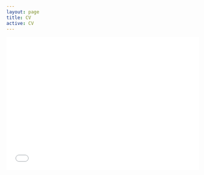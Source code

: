 ```yaml
---
layout: page
title: CV
active: CV
---
```

<iframe width="100%" height="350" src="{{ site.baseurl }}/data/cv.pdf" width="100%" frameborder="0" allowfullscreen="allowfullscreen"></iframe>
